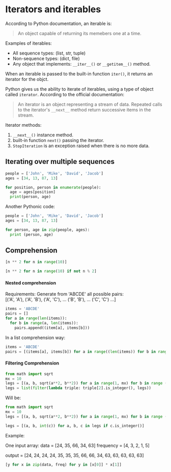 # Iterators and iterables

According to Python documentation, an iterable is:  

> An object capable of returning its memebers one at a time.

Examples of iterables:  

* All sequence types: (list, str, tuple)
* Non-sequence types: (dict, file)
* Any object that implements: `__iter__()` or `__getitem__()` method.

When an iterable is passed to the built-in function `iter()`, it returns an iterator for the objct.

Python gives us the ability to iterate of iterables, using a type of object called `iterator`. According to the official documentation:

> An iterator is an object representing a stream of data. Repeated calls to the iterator's `__next__` method return successive items in the stream.  

Iterator methods:  

1. `__next__()` instance method.
2. built-in function `next()` passing the iterator.
3. `StopIteration` is an exception raised when there is no more data.

## Iterating over multiple sequences

```python
people = ['John', 'Mike', 'David', 'Jacob']
ages = [34, 13, 87, 13]

for position, person in enumerate(people):
  age = ages[position]
  print(person, age)
```

Another Pythonic code:  

```python
people = ['John', 'Mike', 'David', 'Jacob']
ages = [34, 13, 87, 13]

for person, age in zip(people, ages):
  print (person, age)
```

## Comprehension

```python
[n ** 2 for n in range(10)]

[n ** 2 for n in range(10) if not n % 2]
```

#### Nested comprehension
Requirements: Generate from 'ABCDE' all possible pairs:  
[('A', 'A'), ('A', 'B'), ('A', 'C'), ... 
 ('B', 'B'), ...
 ('C', 'C') ...]

```python
items = 'ABCDE'
pairs = []
for a in range(len(items)):
  for b in range(a, len(items)):
    pairs.append((item[a], items[b]))
```
In a list comprehension way:

```python
items = 'ABCDE'
pairs = [(items[a], items[b]) for a in range((len(items)) for b in range(a, len(items)))]
```

#### Filtering Comprehension

```python
from math import sqrt
mx = 10
legs = [(a, b, sqrt(a**2, b**2)) for a in range(1, mx) for b in range (a, mx)]
legs = list(filter(lambda triple: triple[2].is_integer(), legs))
```

Will be:

```python
from math import sqrt
mx = 10
legs = [(a, b, sqrt(a**2, b**2)) for a in range(1, mx) for b in range (a, mx)]

legs = [(a, b, int(c)) for a, b, c in legs if c.is_integer()]
```

Example:

One input array: 
data = [24, 35, 66, 34, 63]
frequency = [4, 3, 2, 1, 5]

output = [24, 24, 24, 24, 35, 35, 35, 66, 66, 34, 63, 63, 63, 63, 63]

```python
[y for x in zip(data, freq) for y in [x[0]] * x[1]]
```